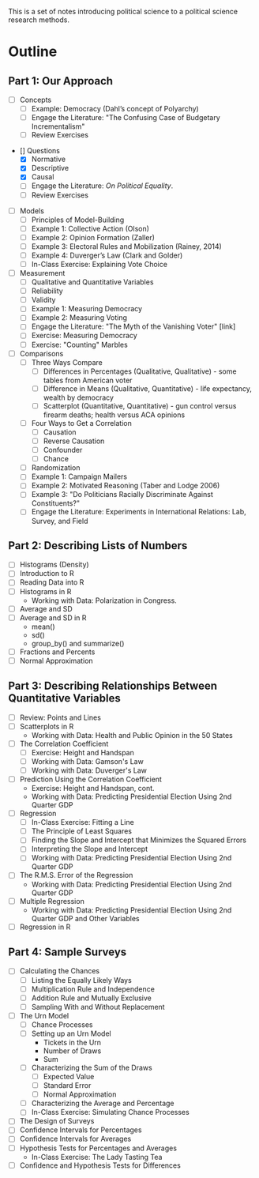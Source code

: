 
This is a set of notes introducing political science to a political science research methods.

# Outline
  
## Part 1: Our Approach

- [ ] Concepts
    - [ ] Example: Democracy (Dahl’s concept of Polyarchy)
    - [ ] Engage the Literature: "The Confusing Case of Budgetary Incrementalism"
    - [ ] Review Exercises
- [] Questions
    - [x] Normative
    - [x] Descriptive
    - [x] Causal
    - [ ] Engage the Literature: *On Political Equality*.
    - [ ] Review Exercises
- [ ] Models
    - [ ] Principles of Model-Building
    - [ ] Example 1: Collective Action (Olson)
    - [ ] Example 2: Opinion Formation (Zaller)
    - [ ] Example 3: Electoral Rules and Mobilization (Rainey, 2014)
    - [ ] Example 4: Duverger’s Law (Clark and Golder)
    - [ ] In-Class Exercise: Explaining Vote Choice
- [ ] Measurement
    - [ ] Qualitative and Quantitative Variables
    - [ ] Reliability
    - [ ] Validity
    - [ ] Example 1: Measuring Democracy
    - [ ] Example 2: Measuring Voting
    - [ ] Engage the Literature: "The Myth of the Vanishing Voter" [link]
    - [ ] Exercise: Measuring Democracy
    - [ ] Exercise: "Counting" Marbles
- [ ] Comparisons
    - [ ] Three Ways Compare
        - [ ] Differences in Percentages (Qualitative, Qualitative) - some tables from American voter
        - [ ] Difference in Means (Qualitative, Quantitative) - life expectancy, wealth by democracy
        - [ ] Scatterplot (Quantitative, Quantitative) - gun control versus firearm deaths; health versus ACA opinions
    - [ ]  Four Ways to Get a Correlation
        - [ ] Causation
        - [ ] Reverse Causation
        - [ ] Confounder
        - [ ] Chance
    - [ ] Randomization
    - [ ] Example 1: Campaign Mailers
    - [ ] Example 2: Motivated Reasoning (Taber and Lodge 2006)
    - [ ] Example 3: "Do Politicians Racially Discriminate Against Constituents?"
    - [ ] Engage the Literature: Experiments in International Relations: Lab, Survey, and Field

## Part 2: Describing Lists of Numbers

- [ ] Histograms (Density)
- [ ] Introduction to R
- [ ] Reading Data into R
- [ ] Histograms in R
    - Working with Data: Polarization in Congress. 
- [ ] Average and SD
- [ ] Average and SD in R 
  - mean()
  - sd()
  - group_by() and summarize()
- [ ] Fractions and Percents
- [ ] Normal Approximation

## Part 3: Describing Relationships Between Quantitative Variables

- [ ] Review: Points and Lines
- [ ] Scatterplots in R
    - Working with Data: Health and Public Opinion in the 50 States
- [ ] The Correlation Coefficient
    - [ ] Exercise: Height and Handspan
    - [ ] Working with Data: Gamson's Law
    - [ ] Working with Data: Duverger's Law
- [ ] Prediction Using the Correlation Coefficient
    - Exercise: Height and Handspan, cont.
    - Working with Data: Predicting Presidential Election Using 2nd Quarter GDP
- [ ] Regression
    - [ ] In-Class Exercise: Fitting a Line
    - [ ] The Principle of Least Squares
    - [ ] Finding the Slope and Intercept that Minimizes the Squared Errors
    - [ ] Interpreting the Slope and Intercept
    - [ ] Working with Data: Predicting Presidential Election Using 2nd Quarter GDP
- [ ]  The R.M.S. Error of the Regression
    - Working with Data: Predicting Presidential Election Using 2nd Quarter GDP
- [ ]  Multiple Regression
    - Working with Data: Predicting Presidential Election Using 2nd Quarter GDP and Other Variables
- [ ] Regression in R    

## Part 4: Sample Surveys

- [ ] Calculating the Chances
    - [ ] Listing the Equally Likely Ways
    - [ ] Multiplication Rule and Independence
    - [ ] Addition Rule and Mutually Exclusive
    - [ ] Sampling With and Without Replacement
- [ ] The Urn Model
    - [ ] Chance Processes
    - [ ] Setting up an Urn Model
        - Tickets in the Urn
        - Number of Draws
        - Sum
    - [ ] Characterizing the Sum of the Draws
        - [ ] Expected Value
        - [ ] Standard Error
        - [ ] Normal Approximation
    - [ ] Characterizing the Average and Percentage
    - [ ] In-Class Exercise: Simulating Chance Processes
- [ ] The Design of Surveys
- [ ] Confidence Intervals for Percentages
- [ ] Confidence Intervals for Averages
- [ ] Hypothesis Tests for Percentages and Averages
    - In-Class Exercise: The Lady Tasting Tea
- [ ] Confidence and Hypothesis Tests for Differences
